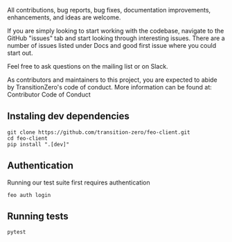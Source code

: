 All contributions, bug reports, bug fixes, documentation improvements, enhancements, and ideas are welcome.

If you are simply looking to start working with the codebase, navigate to the GitHub "issues" tab and start looking through interesting issues. There are a number of issues listed under Docs and good first issue where you could start out.

Feel free to ask questions on the mailing list or on Slack.

As contributors and maintainers to this project, you are expected to abide by TransitionZero's code of conduct. More information can be found at: Contributor Code of Conduct

## Instaling dev dependencies

```console
git clone https://github.com/transition-zero/feo-client.git
cd feo-client
pip install ".[dev]"
```

## Authentication

Running our test suite first requires authentication

```console
feo auth login
```

## Running tests

```console
pytest
```
